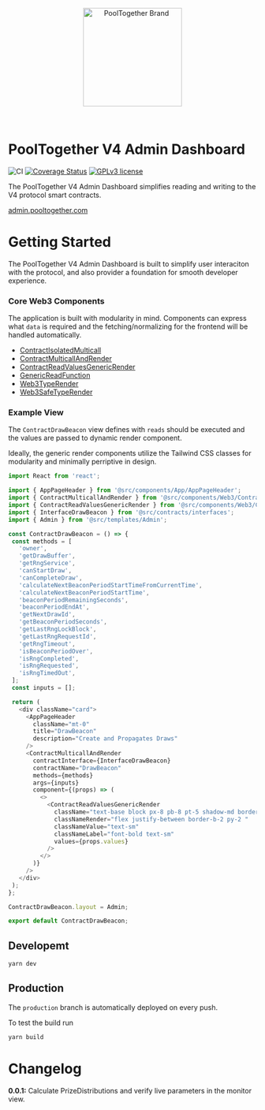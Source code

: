 <p align="center">
  <a href="https://github.com/pooltogether/pooltogether--brand-assets">
    <img src="https://github.com/pooltogether/pooltogether--brand-assets/blob/977e03604c49c63314450b5d432fe57d34747c66/logo/pooltogether-logo--purple-gradient.png?raw=true" alt="PoolTogether Brand" style="max-width:100%;" width="200">
  </a>
</p>

<br />

# PoolTogether V4 Admin Dashboard

![CI](https://github.com/pooltogether/v4-admin-dashboard/actions/workflows/main.yml/badge.svg)
[![Coverage Status](https://coveralls.io/repos/github/pooltogether/v4-admin-dashboard/badge.svg?branch=master)](https://coveralls.io/github/pooltogether/v4-admin-dashboard?branch=master)
[![GPLv3 license](https://img.shields.io/badge/License-GPLv3-blue.svg)](http://perso.crans.org/besson/LICENSE.html)


The PoolTogether V4 Admin Dashboard simplifies reading and writing to the V4 protocol smart contracts. 

[admin.pooltogether.com](https://admin.pooltogether.com/)

# Getting Started

The PoolTogether V4 Admin Dashboard is built to simplify user interaciton with the protocol, and also provider a foundation for smooth developer experience.

### Core Web3 Components
The application is built with modularity in mind. Components can express what `data` is required and the fetching/normalizing for the frontend will be handled automatically.

 - [ContractIsolatedMulticall](https://github.com/pooltogether/v4-admin-dashboard/blob/master/src/components/Web3/Contracts/ContractIsolatedMulticall.tsx)
 - [ContractMulticallAndRender](https://github.com/pooltogether/v4-admin-dashboard/blob/master/src/components/Web3/Contracts/ContractMulticallAndRender.tsx)
 - [ContractReadValuesGenericRender](https://github.com/pooltogether/v4-admin-dashboard/blob/master/src/components/Web3/Contracts/ContractReadValuesGenericRender.tsx)
 - [GenericReadFunction](https://github.com/pooltogether/v4-admin-dashboard/blob/master/src/components/Web3/Contracts/GenericReadFunction.tsx)
 - [Web3TypeRender](https://github.com/pooltogether/v4-admin-dashboard/blob/master/src/components/Web3/Web3TypeRender.tsx)
 - [Web3SafeTypeRender](https://github.com/pooltogether/v4-admin-dashboard/blob/master/src/components/Web3/Web3SafeTypeRender.tsx)

 ### Example View

 The `ContractDrawBeacon` view defines with `reads` should be executed and the values are passed to dynamic render component.

 Ideally, the generic render components utilize the Tailwind CSS classes for modularity and minimally perriptive in design.

 ```js
 import React from 'react';

import { AppPageHeader } from '@src/components/App/AppPageHeader';
import { ContractMulticallAndRender } from '@src/components/Web3/Contracts/ContractMulticallAndRender';
import { ContractReadValuesGenericRender } from '@src/components/Web3/Contracts/ContractReadValuesGenericRender';
import { InterfaceDrawBeacon } from '@src/contracts/interfaces';
import { Admin } from '@src/templates/Admin';

const ContractDrawBeacon = () => {
  const methods = [
    'owner',
    'getDrawBuffer',
    'getRngService',
    'canStartDraw',
    'canCompleteDraw',
    'calculateNextBeaconPeriodStartTimeFromCurrentTime',
    'calculateNextBeaconPeriodStartTime',
    'beaconPeriodRemainingSeconds',
    'beaconPeriodEndAt',
    'getNextDrawId',
    'getBeaconPeriodSeconds',
    'getLastRngLockBlock',
    'getLastRngRequestId',
    'getRngTimeout',
    'isBeaconPeriodOver',
    'isRngCompleted',
    'isRngRequested',
    'isRngTimedOut',
  ];
  const inputs = [];

  return (
    <div className="card">
      <AppPageHeader
        className="mt-0"
        title="DrawBeacon"
        description="Create and Propagates Draws"
      />
      <ContractMulticallAndRender
        contractInterface={InterfaceDrawBeacon}
        contractName="DrawBeacon"
        methods={methods}
        args={inputs}
        component={(props) => (
          <>
            <ContractReadValuesGenericRender
              className="text-base block px-8 pb-8 pt-5 shadow-md border-t-2 rounded-xl mt-5 "
              classNameRender="flex justify-between border-b-2 py-2 "
              classNameValue="text-sm"
              classNameLabel="font-bold text-sm"
              values={props.values}
            />
          </>
        )}
      />
    </div>
  );
};

ContractDrawBeacon.layout = Admin;

export default ContractDrawBeacon;

```


## Developemt
```.sh
yarn dev
```

## Production
The `production` branch is automatically deployed on every push.

To test the build run
```.sh
yarn build
```


# Changelog

**0.0.1:** Calculate PrizeDistributions and verify live parameters in the monitor view.